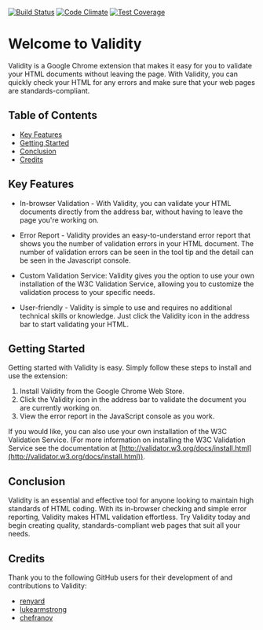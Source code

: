 [![Build Status](https://travis-ci.org/renyard/validity.svg?branch=develop)](https://travis-ci.org/renyard/validity)
[![Code Climate](https://codeclimate.com/github/renyard/validity/badges/gpa.svg)](https://codeclimate.com/github/renyard/validity)
[![Test Coverage](https://codeclimate.com/github/renyard/validity/badges/coverage.svg)](https://codeclimate.com/github/renyard/validity/coverage)


# Welcome to Validity

Validity is a Google Chrome extension that makes it easy for you to validate your HTML documents without leaving the page. With Validity, you can quickly check your HTML for any errors and make sure that your web pages are standards-compliant.

## Table of Contents

- [Key Features](#key-features)
- [Getting Started](#getting-started)
- [Conclusion](#conclusion)
- [Credits](#credits)

## Key Features

- In-browser Validation - With Validity, you can validate your HTML documents directly from the address bar, without having to leave the page you're working on.

- Error Report - Validity provides an easy-to-understand error report that shows you the number of validation errors in your HTML document. The number of validation errors can be seen in the tool tip and the detail can be seen in the Javascript console.

- Custom Validation Service: Validity gives you the option to use your own installation of the W3C Validation Service, allowing you to customize the validation process to your specific needs.

- User-friendly - Validity is simple to use and requires no additional technical skills or knowledge. Just click the Validity icon in the address bar to start validating your HTML.

## Getting Started

Getting started with Validity is easy. Simply follow these steps to install and use the extension:

1. Install Validity from the Google Chrome Web Store.
2. Click the Validity icon in the address bar to validate the document you are currently working on.
3. View the error report in the JavaScript console as you work.

If you would like, you can also use your own installation of the W3C Validation Service.  (For more information on installing the W3C Validation Service see the documentation at [http://validator.w3.org/docs/install.html](http://validator.w3.org/docs/install.html)).

## Conclusion

Validity is an essential and effective tool for anyone looking to maintain high standards of HTML coding. With its in-browser checking and simple error reporting, Validity makes HTML validation effortless. Try Validity today and begin creating quality, standards-compliant web pages that suit all your needs.

## Credits

Thank you to the following GitHub users for their development of and contributions to Validity:

- [renyard](https://github.com/renyard)
- [lukearmstrong](https://github.com/lukearmstrong)
- [chefranov](https://github.com/chefranov)

